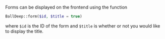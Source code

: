 Forms can be displayed on the frontend using the function

```php
BallDeep::form($id, $title = true)
```

where `$id` is the ID of the form and `$title` is whether or not you would like to display the title.